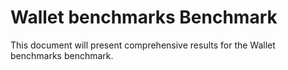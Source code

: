 # Wallet benchmarks Benchmark

This document will present comprehensive results for the Wallet benchmarks benchmark.
